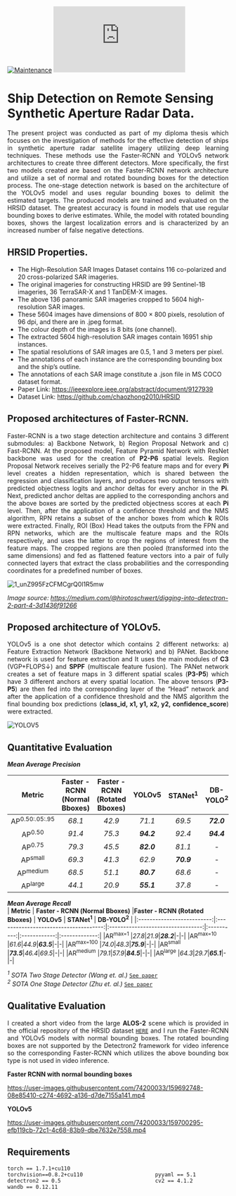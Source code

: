 [![Maintenance](https://img.shields.io/badge/Maintained%3F-yes-green.svg)](
Ship-Detection-on-Remote-Sensing-Synthetic-Aperture-Radar-Data/graphs/commit-activity)
[![GitHub latest commit](https://badgen.net/github/last-commit/Naereen/Strapdown.js)](https://github.com/JasonManesis/Ship-Detection-on-Remote-Sensing-Synthetic-Aperture-Radar-Data/commit/)

# Ship Detection on Remote Sensing Synthetic Aperture Radar Data.

<div align="justify">
  
The present project was conducted as part of my diploma thesis which focuses on the investigation of methods for the effective detection of ships in synthetic aperture radar satellite imagery utilizing deep learning techniques. These methods use the Faster-RCNN and YOLOv5 network architectures to create three different detectors. More specifically, the first two models created are based on the Faster-RCNN network architecture and utilize a set of normal and rotated bounding boxes for the detection process. The one-stage detection network is based on the architecture of the YOLOv5 model and uses regular bounding boxes to delimit the estimated targets. The produced models are trained and evaluated on the HRSID dataset. The greatest accuracy is found in models that use regular bounding boxes to derive estimates. While, the model with rotated bounding boxes, shows the largest localization errors and is characterized by an increased number of false negative detections.
  
</div align="justify">

## HRSID Properties.
* The High-Resolution SAR Images Dataset contains 116 co-polarized and 20 cross-polarized SAR imageries.
* The original imageries for constructing HRSID are 99 Sentinel-1B imageries, 36 TerraSAR-X and 1 TanDEM-X images.
* The above 136 panoramic SAR imageries cropped to 5604 high-resolution SAR images.
* These 5604 images have dimensions of 800 × 800 pixels, resolution of 96 dpi, and there are in .jpeg format.
* The colour depth of the images is 8 bits (one channel). 
* The extracted 5604 high-resolution SAR images contain 16951 ship instances.
* The spatial resolutions of SAR images are 0.5, 1 and 3 meters per pixel.
* The annotations of each instance are the corresponding bounding box and the ship’s outline. 
* The annotations of each SAR image constitute a .json file in MS COCO dataset format.
* Paper Link: https://ieeexplore.ieee.org/abstract/document/9127939
* Dataset Link: https://github.com/chaozhong2010/HRSID 

## Proposed architectures of Faster-RCNN. 
<div align="justify">

Faster-RCNN is a two stage detection architecture and contains 3 different submodules: a) Backbone Network, b) Region Proposal Network and c) Fast-RCNN. At the proposed model, Feature Pyramid Network with ResNet backbone was used for the creation of **P2-P6** spatial levels. Region Proposal Network receives serially the P2-P6 feature maps and for every **Pi** level creates a hidden representation, which is shared between the regression and classification layers, and produces two output tensors with predicted objectness logits and anchor deltas for every anchor in the **Pi**. Next, predicted anchor deltas are applied to the corresponding anchors and the above boxes are sorted by the predicted objectness scores at each **Pi** level. Then, after the application of a confidence threshold and the NMS algorithm, RPN retains a subset of the anchor boxes from which **k** ROIs were extracted. Finally, ROI (Box) Head takes the outputs from the FPN and RPN networks, which are the multiscale feature maps and the ROIs respectively, and uses the latter to crop the regions of interest from the feature maps. The cropped regions are then pooled (transformed into the same dimensions) and fed as flattened feature vectors into a pair of fully connected layers that extract the class probabilities and the corresponding coordinates for a predefined number of boxes. 
  
</div align="justify">


![1_unZ995FzCFMCgrQ0l1R5mw](https://user-images.githubusercontent.com/74200033/159125727-d9468867-160a-4f52-8c45-41077360f7d8.png)

*Image source: https://medium.com/@hirotoschwert/digging-into-detectron-2-part-4-3d1436f91266*

## Proposed architecture of YOLOv5.

<div align="justify">
  
YOLOv5 is a one shot detector which contains 2 different networks: a) Feature Extraction Network (Backbone Network) and b) PANet. Backbone network is used for feature extraction and It uses the main modules of **C3** (VGP+FLOPS↓) and **SPPF** (multiscale feature fusion). The PANet network creates a set of feature maps in 3 different spatial scales (**P3-P5**) which have 3 different anchors at every spatial location. The above tensors (**P3-P5**) are then fed into the corresponding layer of the “Head” network and after the application of a confidence threshold and the NMS algorithm the final bounding box predictions (**class_id, x1, y1, x2, y2, confidence_score**) were extracted.
  
</div align="justify">

![YOLOV5](https://user-images.githubusercontent.com/74200033/159246431-be1231fb-af0c-474f-8dde-fc95a1c7b264.png)



## Quantitative Evaluation

<div align="left"> 
  
 ***Mean Average Precision***
  
|          **Metric**        | **Faster - RCNΝ (Normal Bboxes)**     |**Faster - RCNΝ (Rotated Bboxes)** | **YOLOv5** |  **STANet<sup>1</sup>**  |  **DB-YOLO<sup>2</sup>**  |
|:--------------------------:|:-------------------------------------:|:---------------------------------:|:----------:|:------------:|:-------------:|
|AP<sup>0.50:.05:.95</sup> | *68.1*|*42.9*|*71.1*|*69.5*|***72.0***|
|AP<sup>0.50</sup> |*91.4*|*75.3*|***94.2***|*92.4*|***94.4***|
|AP<sup>0.75</sup> |*79.3*|*45.5*|***82.0***|*81.1*|-|
|AP<sup>small</sup> |*69.3*|*41.3*|*62.9*|***70.9***|-|
|AP<sup>medium</sup> |*68.5*|*51.1*|***80.7***|*68.6*|-|
|AP<sup>large</sup> |*44.1*|*20.9*|***55.1***|*37.8*|-|

 ***Mean Average Recall***  
|          **Metric**        | **Faster - RCNΝ (Normal Bboxes)**     |**Faster - RCNΝ (Rotated Bboxes)** | **YOLOv5** |  **STANet<sup>1</sup>**  |  **DB-YOLO<sup>2</sup>**  |
|:--------------------------:|:-------------------------------------:|:---------------------------------:|:----------:|:------------:|:-------------:|
|AR<sup>max=1</sup> |*27.8*|*21.9*|***28.2***|-|-|
|AR<sup>max=10</sup> |*61.6*|*44.9*|***63.5***|-|-|
|AR<sup>max=100</sup> |*74.0*|*48.3*|***75.9***|-|-|
|AR<sup>small</sup> |***73.5***|*46.4*|*69.5*|-|-|
|AR<sup>medium</sup> |*79.1*|*57.9*|***84.5***|-|-|
|AR<sup>large</sup> |*64.3*|*29.7*|***65.1***|-|-|
</div align="left">
  
*<sup>1</sup> SOTA Two Stage Detector (Wang et. al.)* [`See paper`](https://ieeexplore.ieee.org/stamp/stamp.jsp?arnumber=9353475 )    
*<sup>2</sup> SOTA One Stage Detector (Zhu et. al.)* [`See paper`](https://www.ncbi.nlm.nih.gov/pmc/articles/PMC8662457/ )

## Qualitative Evaluation

<div align="justify">
  
I created a short video from the large **ALOS-2** scene which is provided in the official repository of the HRSID dataset [`HERE`](https://github.com/chaozhong2010/HRSID) and I run the Faster-RCNN and YOLOv5 models with normal bounding boxes. The rotated bounding boxes are not supported by the Detectron2 framework for video inference so the corresponding Faster-RCNN which utilizes the above bounding box type is not used in video inference.    
  
**Faster RCNN with normal bounding boxes**
  
https://user-images.githubusercontent.com/74200033/159692748-08e85410-c274-4692-a136-d7de7155a141.mp4

**YOLOv5**

https://user-images.githubusercontent.com/74200033/159700295-efb119cb-72c1-4c68-83b9-dbe7632e7558.mp4

  

</div align="justify">

## Requirements

    torch == 1.7.1+cu110                           torchvision==0.8.2+cu110                       pyyaml == 5.1     
    detectron2 == 0.5                              cv2 == 4.1.2                                   wandb == 0.12.11
                  
  
